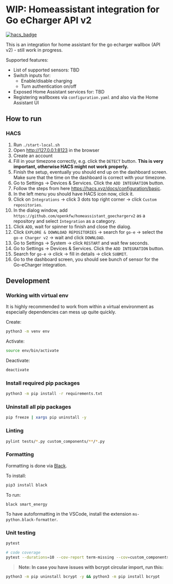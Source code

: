 # WIP: Homeassistant integration for Go eCharger API v2

[![hacs_badge](https://img.shields.io/badge/HACS-Custom-41BDF5.svg)](https://github.com/hacs/integration)

This is an integration for home assistant for the go echarger wallbox (API v2) - still work in progress.

Supported features:

- List of supported sensors: TBD
- Switch inputs for:
  - Enable/disable charging
  - Turn authentication on/off
- Exposed Home Assistant services for: TBD
- Registering wallboxes via `configuration.yaml` and also via the Home Assistant UI

## How to run

### HACS

1. Run `./start-local.sh`
2. Open <http://127.0.0.1:8123> in the browser
3. Create an account
4. Fill in your timezone correctly, e.g. click the `DETECT` button. __This is very important, otherwise HACS might not work properly.__
5. Finish the setup, eventually you should end up on the dashboard screen. Make sure that the time on the dashboard is correct with your timezone.
6. Go to Settings -> Devices & Services. Click the `ADD INTEGRATION` button.
7. Follow the steps from here <https://hacs.xyz/docs/configuration/basic>.
8. In the left menu you should have HACS icon now, click it.
9. Click on `Integrations` -> click 3 dots top right corner -> click `Custom repositories`.
10. In the dialog window, add `https://github.com/openkfw/homeassistant_goechargerv2` as a repository and select `Integration` as a category.
11. Click `ADD`, wait for spinner to finish and close the dialog.
12. Click `EXPLORE & DOWNLOAD REPOSITORIES` -> search for `go-e` -> select the `go-e Charger v2` -> wait and click `DOWNLOAD`.
13. Go to Settings -> System -> click `RESTART` and wait few seconds.
14. Go to Settings -> Devices & Services. Click the `ADD INTEGRATION` button.
15. Search for `go-e` -> click -> fill in details -> click `SUBMIT`.
16. Go to the dashboard screen, you should see bunch of sensor for the Go-eCharger integration.

## Development

### Working with virtual env

It is highly recommended to work from within a virtual environment as especially dependencies can mess up quite quickly.

Create:

```bash
python3 -m venv env
```

Activate:

```bash
source env/bin/activate
```

Deactivate:

```bash
deactivate
```

### Install required pip packages

```bash
python3 -m pip install -r requirements.txt
```

### Uninstall all pip packages

```bash
pip freeze | xargs pip uninstall -y
```

### Linting

```bash
pylint tests/*.py custom_components/**/*.py
```

### Formatting

Formatting is done via [Black](https://black.readthedocs.io/en/stable/getting_started.html).

To install:

```bash
pip3 install black
```

To run:

```
black smart_energy
```

To have autoformatting in the VSCode, install the extension `ms-python.black-formatter`.

### Unit testing

```bash
pytest

# code coverage
pytest --durations=10 --cov-report term-missing --cov=custom_components.go_echarger tests
```

> __Note: In case you have issues with bcrypt circular import, run this:__

```bash
python3 -m pip uninstall bcrypt -y && python3 -m pip install bcrypt
```

